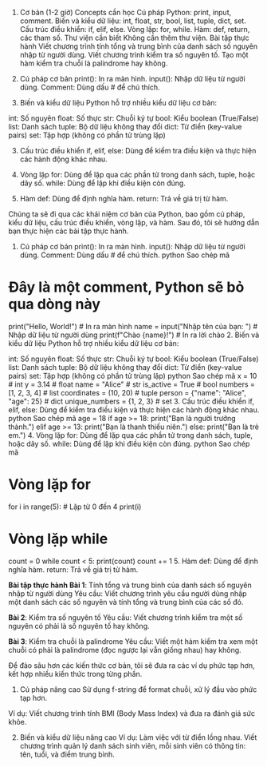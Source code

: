 1. Cơ bản (1-2 giờ)
Concepts cần học
Cú pháp Python: print, input, comment.
Biến và kiểu dữ liệu: int, float, str, bool, list, tuple, dict, set.
Cấu trúc điều khiển: if, elif, else.
Vòng lặp: for, while.
Hàm: def, return, các tham số.
Thư viện cần biết
Không cần thêm thư viện.
Bài tập thực hành
Viết chương trình tính tổng và trung bình của danh sách số nguyên nhập từ người dùng.
Viết chương trình kiểm tra số nguyên tố.
Tạo một hàm kiểm tra chuỗi là palindrome hay không.

1. Cú pháp cơ bản
print(): In ra màn hình.
input(): Nhập dữ liệu từ người dùng.
Comment: Dùng dấu # để chú thích.

2. Biến và kiểu dữ liệu
Python hỗ trợ nhiều kiểu dữ liệu cơ bản:

int: Số nguyên
float: Số thực
str: Chuỗi ký tự
bool: Kiểu boolean (True/False)
list: Danh sách
tuple: Bộ dữ liệu không thay đổi
dict: Từ điển (key-value pairs)
set: Tập hợp (không có phần tử trùng lặp)

3. Cấu trúc điều khiển
if, elif, else: Dùng để kiểm tra điều kiện và thực hiện các hành động khác nhau.

4. Vòng lặp
for: Dùng để lặp qua các phần tử trong danh sách, tuple, hoặc dãy số.
while: Dùng để lặp khi điều kiện còn đúng.

5. Hàm
def: Dùng để định nghĩa hàm.
return: Trả về giá trị từ hàm.


Chúng ta sẽ đi qua các khái niệm cơ bản của Python, bao gồm cú pháp, kiểu dữ liệu, cấu trúc điều khiển, vòng lặp, và hàm. Sau đó, tôi sẽ hướng dẫn bạn thực hiện các bài tập thực hành.

1. Cú pháp cơ bản
print(): In ra màn hình.
input(): Nhập dữ liệu từ người dùng.
Comment: Dùng dấu # để chú thích.
python
Sao chép mã
# Đây là một comment, Python sẽ bỏ qua dòng này
print("Hello, World!")  # In ra màn hình
name = input("Nhập tên của bạn: ")  # Nhập dữ liệu từ người dùng
print(f"Chào {name}!")  # In ra lời chào
2. Biến và kiểu dữ liệu
Python hỗ trợ nhiều kiểu dữ liệu cơ bản:

int: Số nguyên
float: Số thực
str: Chuỗi ký tự
bool: Kiểu boolean (True/False)
list: Danh sách
tuple: Bộ dữ liệu không thay đổi
dict: Từ điển (key-value pairs)
set: Tập hợp (không có phần tử trùng lặp)
python
Sao chép mã
x = 10  # int
y = 3.14  # float
name = "Alice"  # str
is_active = True  # bool
numbers = [1, 2, 3, 4]  # list
coordinates = (10, 20)  # tuple
person = {"name": "Alice", "age": 25}  # dict
unique_numbers = {1, 2, 3}  # set
3. Cấu trúc điều khiển
if, elif, else: Dùng để kiểm tra điều kiện và thực hiện các hành động khác nhau.
python
Sao chép mã
age = 18
if age >= 18:
    print("Bạn là người trưởng thành.")
elif age >= 13:
    print("Bạn là thanh thiếu niên.")
else:
    print("Bạn là trẻ em.")
4. Vòng lặp
for: Dùng để lặp qua các phần tử trong danh sách, tuple, hoặc dãy số.
while: Dùng để lặp khi điều kiện còn đúng.
python
Sao chép mã
# Vòng lặp for
for i in range(5):  # Lặp từ 0 đến 4
    print(i)

# Vòng lặp while
count = 0
while count < 5:
    print(count)
    count += 1
5. Hàm
def: Dùng để định nghĩa hàm.
return: Trả về giá trị từ hàm.

**Bài tập thực hành**
**Bài 1**: Tính tổng và trung bình của danh sách số nguyên nhập từ người dùng
Yêu cầu: Viết chương trình yêu cầu người dùng nhập một danh sách các số nguyên và tính tổng và trung bình của các số đó.

**Bài 2**: Kiểm tra số nguyên tố
Yêu cầu: Viết chương trình kiểm tra một số nguyên có phải là số nguyên tố hay không.

**Bài 3**: Kiểm tra chuỗi là palindrome
Yêu cầu: Viết một hàm kiểm tra xem một chuỗi có phải là palindrome (đọc ngược lại vẫn giống nhau) hay không.


Để đào sâu hơn các kiến thức cơ bản, tôi sẽ đưa ra các ví dụ phức tạp hơn, kết hợp nhiều kiến thức trong từng phần.

1. Cú pháp nâng cao
Sử dụng f-string để format chuỗi, xử lý đầu vào phức tạp hơn.

Ví dụ: Viết chương trình tính BMI (Body Mass Index) và đưa ra đánh giá sức khỏe.

2. Biến và kiểu dữ liệu nâng cao
Ví dụ: Làm việc với từ điển lồng nhau.
Viết chương trình quản lý danh sách sinh viên, mỗi sinh viên có thông tin: tên, tuổi, và điểm trung bình.
